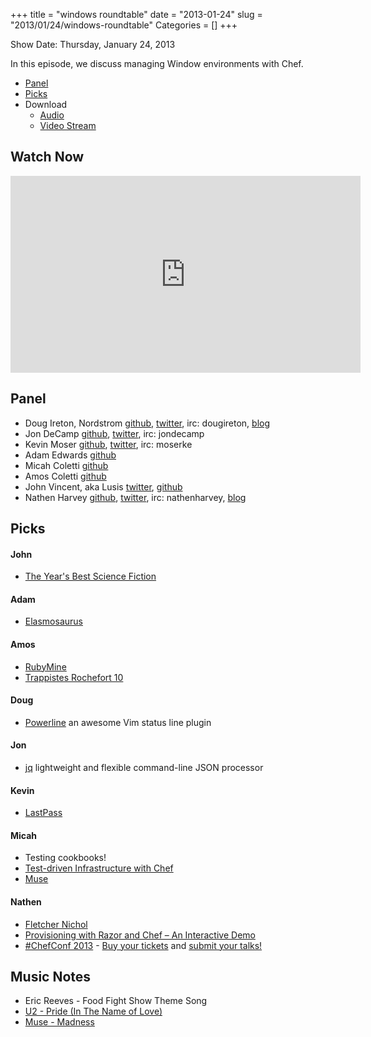 +++
title = "windows roundtable"
date = "2013-01-24"
slug = "2013/01/24/windows-roundtable"
Categories = []
+++

Show Date:  Thursday, January 24, 2013

In this episode, we discuss managing Window environments with Chef.

* [Panel](http://foodfightshow.org/2013/01/windows-roundtable.html#panel)
* [Picks](http://foodfightshow.org/2013/01/windows-roundtable.html#picks)
* Download
  * [Audio](http://traffic.libsyn.com/foodfight/Food-Fight-Show-38-Windows.mp3)
  * [Video Stream](http://www.youtube.com/watch?v=2fL6yPuRxmI)

Watch Now
--------
<iframe width="560" height="315" src="http://www.youtube.com/embed/2fL6yPuRxmI" frameborder="0" allowfullscreen></iframe>

<!-- more --> 

Panel<a name="panel"></a>
-----
* Doug Ireton, Nordstrom [github](http://github.com/dougireton), [twitter](http://twitter.com/dougireton), irc: dougireton, [blog](http://dougireton.com)
* Jon DeCamp [github](http://github.com/jondecamp), [twitter](http://twitter.com/jondecamp), irc: jondecamp
* Kevin Moser [github](http://github.com/moserke), [twitter](http://twitter.com/moserke), irc: moserke
* Adam Edwards [github](http://github.com/adamedx)
* Micah Coletti [github](http://github.com/mcoletti)
* Amos Coletti [github](http://github.com/acoletti)
* John Vincent, aka Lusis [twitter](https://twitter.com/#!/lusis), [github](https://github.com/lusis)
* Nathen Harvey [github](http://github.com/nathenharvey), [twitter](http://twitter.com/nathenharvey), irc: nathenharvey, [blog](http://nathenharvey.com)

Picks<a name="picks"></a>
-----

#### John

* [The Year's Best Science Fiction](http://en.wikipedia.org/wiki/The_Year%27s_Best_Science_Fiction:_Twenty-Ninth_Annual_Collection)

#### Adam

* [Elasmosaurus](http://en.wikipedia.org/wiki/Elasmosaurus)

#### Amos

* [RubyMine](http://www.jetbrains.com/ruby/)
* [Trappistes Rochefort 10](http://beeradvocate.com/beer/profile/207/645)

#### Doug

* [Powerline](https://github.com/Lokaltog/powerline) an awesome Vim status line plugin

#### Jon

* [jq](http://stedolan.github.com/jq/) lightweight and flexible command-line JSON processor

#### Kevin

* [LastPass](https://lastpass.com/index.php)

#### Micah

* Testing cookbooks!
* [Test-driven Infrastructure with Chef](http://www.amazon.com/Test-Driven-Infrastructure-Chef-Stephen-Nelson-Smith/dp/1449304818)
* [Muse](http://muse.mu/)

#### Nathen

* [Fletcher Nichol](https://twitter.com/fnichol)
* [Provisioning with Razor and Chef – An Interactive Demo](http://www.bluebox.net/about/blog/2013/01/provisioning-with-razor-and-chef-an-interactive-demo/)
* [#ChefConf 2013](http://chefconf.opscode.com) - [Buy your tickets](https://chefconf2013.busyconf.com/bookings/new) and [submit your talks!](https://chefconf2013.busyconf.com/proposals/new)

Music Notes
----------
* Eric Reeves - Food Fight Show Theme Song
* [U2 - Pride (In The Name of Love)](http://www.youtube.com/watch?v=LHcP4MWABGY)
* [Muse - Madness](http://muse.mu/music-video/music/61.htm)
